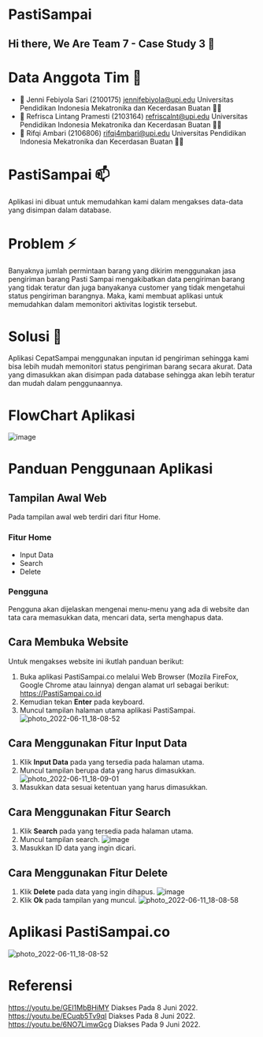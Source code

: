 # PastiSampai

## Hi there, We Are Team 7 - Case Study 3 👋 

# Data Anggota Tim 📝

- 🔭 Jenni Febiyola Sari (2100175)
    jennifebiyola@upi.edu
    Universitas Pendidikan Indonesia
    Mekatronika dan Kecerdasan Buatan 👨‍💻
- 🌱 Refrisca Lintang Pramesti (2103164)
    refriscalnt@upi.edu
    Universitas Pendidikan Indonesia
    Mekatronika dan Kecerdasan Buatan 👨‍💻
- 👯 Rifqi Ambari (2106806)
    rifqi4mbari@upi.edu
    Universitas Pendidikan Indonesia
    Mekatronika dan Kecerdasan Buatan 👨‍💻

# PastiSampai 📫
Aplikasi ini dibuat untuk memudahkan kami dalam mengakses data-data yang disimpan dalam database.

# Problem ⚡
Banyaknya jumlah permintaan barang yang dikirim menggunakan jasa pengiriman barang Pasti Sampai mengakibatkan data pengiriman barang yang tidak teratur dan juga banyakanya customer yang tidak mengetahui status pengiriman barangnya. Maka, kami membuat aplikasi untuk memudahkan dalam memonitori aktivitas logistik tersebut.

# Solusi 💬
Aplikasi CepatSampai menggunakan inputan id pengiriman sehingga kami bisa lebih mudah memonitori status pengiriman barang secara akurat. Data yang dimasukkan akan disimpan pada database sehingga akan lebih teratur dan mudah dalam penggunaannya.

# FlowChart Aplikasi
![image](https://user-images.githubusercontent.com/107101610/173183342-33fe3e62-5576-4492-afdf-0f20ffb394ce.png)

# Panduan Penggunaan Aplikasi
## Tampilan Awal Web
Pada tampilan awal web terdiri dari fitur Home.
### Fitur Home
- Input Data
- Search
- Delete
### Pengguna
Pengguna akan dijelaskan mengenai menu-menu yang ada di website dan tata cara memasukkan data, mencari data, serta menghapus data.
## Cara Membuka Website
Untuk mengakses website ini ikutlah panduan berikut:
1. Buka aplikasi PastiSampai.co melalui Web Browser (Mozila FireFox, Google Chrome atau lainnya) dengan alamat url sebagai berikut: https://PastiSampai.co.id
2. Kemudian tekan **Enter** pada keyboard.
3. Muncul tampilan halaman utama aplikasi PastiSampai.
![photo_2022-06-11_18-08-52](https://user-images.githubusercontent.com/107101610/173185420-4551ed3d-f835-49a5-b6f5-e51acf4756fe.jpg)

## Cara Menggunakan Fitur Input Data
1. Klik **Input Data** pada yang tersedia pada halaman utama.
2. Muncul tampilan berupa data yang harus dimasukkan.
![photo_2022-06-11_18-09-01](https://user-images.githubusercontent.com/107101610/173185464-3e6df3c6-0ff3-4d0c-ad6e-ab609414998d.jpg)
3. Masukkan data sesuai ketentuan yang harus dimasukkan.

## Cara Menggunakan Fitur Search
1. Klik **Search** pada yang tersedia pada halaman utama.
2. Muncul tampilan search.
![image](https://user-images.githubusercontent.com/107101610/173185658-8192fecd-6e13-4fd0-bdb9-aeef1407c3ae.png)
3. Masukkan ID data yang ingin dicari.

## Cara Menggunakan Fitur Delete
1. Klik **Delete** pada data yang ingin dihapus.
![image](https://user-images.githubusercontent.com/107101610/173185767-fec66957-6ab1-4607-9fc9-566877c7c0e7.png)
3. Klik **Ok** pada tampilan yang muncul.
![photo_2022-06-11_18-08-58](https://user-images.githubusercontent.com/107101610/173185839-9c5c53af-d8ef-4def-b665-2a9fe7647500.jpg)

# Aplikasi PastiSampai.co
![photo_2022-06-11_18-08-52](https://user-images.githubusercontent.com/107101610/173185900-1e377cae-8f76-4e8f-92b8-9a36ebdc0097.jpg)

# Referensi
https://youtu.be/GEI1MbBHiMY Diakses Pada 8 Juni 2022.
https://youtu.be/ECuqb5Tv9qI Diakses Pada 8 Juni 2022.
https://youtu.be/6NO7LimwGcg Diakses Pada 9 Juni 2022.
